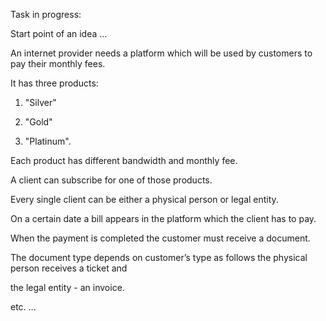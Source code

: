 Task in progress:

Start point of an idea ...

An internet provider needs a platform which will be used by customers to pay their monthly fees.

It has three products: 

1. "Silver"

2. "Gold" 

3. "Platinum".

Each product has different bandwidth and monthly fee.

A client can subscribe for one of those products.

Every single client can be either a physical person or legal entity.

On a certain date a bill appears in the platform which the client has to pay.

When the payment is completed the customer must receive a document.

The document type depends on customer’s type as follows the physical person receives a ticket and

the legal entity - an invoice.

etc. ...
